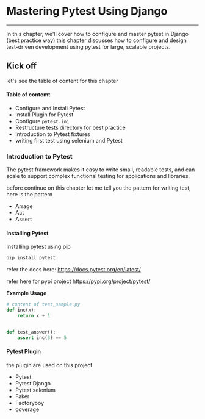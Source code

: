 # Mastering Pytest Using Django

---

In this chapter, we'll cover how to configure and master pytest in Django (best practice way) this chapter discusses how to configure and design test-driven development using pytest for large, scalable projects.

## Kick off

let's see the table of content for this chapter

#### Table of contemt

* Configure and Install Pytest
* Install Plugin for Pytest
* Configure `pytest.ini`
* Restructure tests directory for best practice
* Introduction to Pytest fixtures
* writing first test using selenium and Pytest

### Introduction to Pytest

The pytest framework makes it easy to write small, readable tests, and can scale to support complex functional testing for applications and libraries.

before continue on this chapter let me tell you the pattern for writing test, here is the pattern

* Arrage
* Act
* Assert

#### Installing Pytest

Installing pytest using pip

```py
pip install pytest
```

refer the docs here: https://docs.pytest.org/en/latest/

refer here for pypi project https://pypi.org/project/pytest/

**Example Usage**

```py
# content of test_sample.py
def inc(x):
    return x + 1


def test_answer():
    assert inc(3) == 5
```

#### Pytest Plugin

the plugin are used on this project

* Pytest
* Pytest Django
* Pytest selenium
* Faker
* Factoryboy
* coverage

